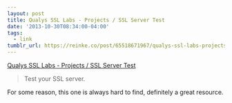 ```yaml
---
layout: post
title: Qualys SSL Labs - Projects / SSL Server Test
date: '2013-10-30T08:34:00-04:00'
tags:
  - link
tumblr_url: https://reinke.co/post/65518671967/qualys-ssl-labs-projects-ssl-server-test
---
```

[Qualys SSL Labs - Projects / SSL Server Test](https://www.ssllabs.com/ssltest/analyze.html)  

> Test your SSL server.

For some reason, this one is always hard to find, definitely a great resource.

